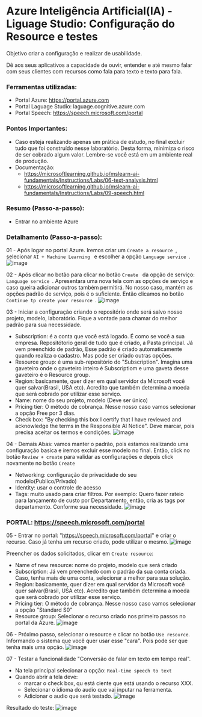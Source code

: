 # Azure Inteligência Artificial(IA) - Liguage Studio: Configuração do Resource e testes
Objetivo criar a configuração e realizar de usabilidade.

Dê aos seus aplicativos a capacidade de ouvir, entender e até mesmo falar com seus clientes com recursos como fala para texto e texto para fala.

### Ferramentas utilizadas:
- Portal Azure: https://portal.azure.com
- Portal Laguage Studio: laguage.cognitive.azure.com
- Portal Speech: https://speech.microsoft.com/portal

### Pontos Importantes:
- Caso esteja realizando apenas um prática de estudo, no final excluir tudo que foi construído nesse laboratório. Desta forma, minimiza o risco de ser cobrado algum valor. Lembre-se você está em um ambiente real de produção.
- Documentação:
    + https://microsoftlearning.github.io/mslearn-ai-fundamentals/Instructions/Labs/06-text-analysis.html
    + https://microsoftlearning.github.io/mslearn-ai-fundamentals/Instructions/Labs/09-speech.html

### Resumo (Passo-a-passo):

- Entrar no ambiente Azure

### Detalhamento (Passo-a-passo):

01 - Após logar no portal Azure. Iremos criar um ``` Create a resource  ```, selecionar ``` AI + Machine Learning  ``` e escolher a opção ``` Language service  ```.
![image](https://github.com/user-attachments/assets/a4ed19b3-b179-4cd1-8589-308ab6917407)

02 - Após clicar no botão para clicar no botão ``` Create  ``` da opção de serviço: ``` Language service  ```. Apresentara uma nova tela com as opções de serviço e caso queira adicionar outros também permitirá. No nosso caso, mantém as opções padrão de serviço, pois é o suficiente. Então clicamos no botão ``` Continue tp create your resource  ```.
![image](https://github.com/user-attachments/assets/dd8cb228-9a2a-477f-8bea-53d2dfe229b5)

03 - Iniciar a configuração criando o repositório onde será salvo nosso projeto, modelo, laboratório. Fique a vontade para chamar do melhor padrão para sua necessidade.
   * Subscription: é a conta que você está logado. É como se você a sua empresa. Repositótorio geral de tudo que é criado, a Pasta principal. Já vem preenchido de padrão, Esse padrão é criado automaticamente quando realiza o cadastro. Mas pode ser criado outras opções.
   * Resource group: é uma sub-repositório do "Subscription".
Imagina uma gaveteiro onde o gaveteiro inteiro é Subscriptiom e uma gaveta desse gaveteiro é o Resource group.
   * Region: basicamente, quer dizer em qual servidor da Microsoft você quer salvar(Brasil, USA etc). Acredito que também determina a moeda que será cobrado por utilizar esse serviço.
   * Name: nome do seu projeto, modelo (Deve ser único)
   * Pricing tier: O método de cobrança. Nesse nosso caso vamos selecionar a opção Free por 3 dias.
   * Check box: "By checking this box I certify that I have reviewed and acknowledge the terms in the Responsible AI Notice". Deve marcar, pois precisa aceitar os termos e condições.
   ![image](https://github.com/user-attachments/assets/48731618-f04f-47d5-ba3c-a3186f12b07b)

04 - Demais Abas: vamos manter o padrão, pois estamos realizando uma configuração basica e iremos excluir esse modelo no final. Então, click no botão ``` Review + create ``` para validar as configurações e depois click novamente no botão ``` Create ``` 
   * Networking: configuração de privacidade do seu modelo(Publico/Privado)
   * Identity: usar o controle de acesso
   * Tags: muito usado para criar filtros. Por exemplo: Quero fazer rateio para lançamento de custo por Departamento, então, cria as tags por departamento. Conforme sua necessidade.
   ![image](https://github.com/user-attachments/assets/1b88a9bd-dc97-4ee0-ac4f-31d3b765a92c)

### PORTAL: https://speech.microsoft.com/portal

05 - Entrar no portal: "https://speech.microsoft.com/portal" e criar o recurso. Caso já tenha um recurso criado, pode utilizar o mesmo.
![image](https://github.com/user-attachments/assets/d2f8d35d-13ab-409b-9f2c-90a607f0f57e)

Preencher os dados solicitados, clicar em ``` Create resource ```:
   * Name of new resource: nome do projeto, modelo que será criado
   * Subscription: Já vem preenchedo com o padrão da sua conta criada. Caso, tenha mais de uma conta, selecionar a melhor para sua solução.
   * Region: basicamente, quer dizer em qual servidor da Microsoft você quer salvar(Brasil, USA etc). Acredito que também determina a moeda que será cobrado por utilizar esse serviço.
   * Pricing tier: O método de cobrança. Nesse nosso caso vamos selecionar a opção "Standard S0"
   * Resource group: Selecionar o recurso criado nos primeiro passos no portal da Azure.
   ![image](https://github.com/user-attachments/assets/6549aeba-07a9-4bd6-83d8-57b9e6457fa7)

06 - Próximo passo, selecionar o resource e clicar no botão ``` Use resource ```. Informando o sistema que você quer usar esse "cara". Pois pode ser que tenha mais uma opção.
![image](https://github.com/user-attachments/assets/a15ac0d6-523f-4188-aba3-23dce2cb5b18)

07 - Testar a funcionalidade "Conversão de falar em texto em tempo real".
   * Na tela principal selecionar a opção:  ``` Real-time speech to text ```
   * Quando abrir a tela deve:
       * marcar o check box, qu está ciente que está usando o recurso XXX.
       * Selecionar o idioma do audio que vai inputar na ferramenta.
       * Adicionar o audio que será testado. 
![image](https://github.com/user-attachments/assets/5f68430f-567d-4f2c-ad1b-c51724ee677e)

Resultado do teste:
![image](https://github.com/user-attachments/assets/68f00b51-3b26-4e85-b087-4245467dee1b)


